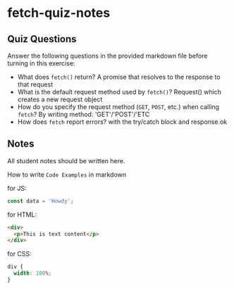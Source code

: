 # fetch-quiz-notes

## Quiz Questions

Answer the following questions in the provided markdown file before turning in this exercise:

- What does `fetch()` return?
  A promise that resolves to the response to that request
- What is the default request method used by `fetch()`?
  Request() which creates a new request object
- How do you specify the request method (`GET`, `POST`, etc.) when calling `fetch`?
  By writing method: 'GET'/'POST'/'ETC
- How does `fetch` report errors?
  with the try/catch block and response.ok

## Notes

All student notes should be written here.

How to write `Code Examples` in markdown

for JS:

```javascript
const data = 'Howdy';
```

for HTML:

```html
<div>
  <p>This is text content</p>
</div>
```

for CSS:

```css
div {
  width: 100%;
}
```
